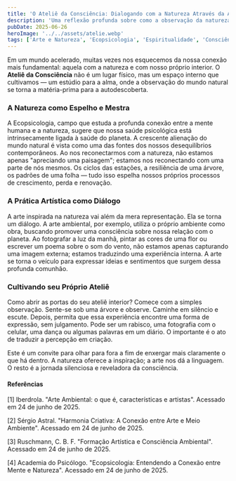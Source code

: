 ```yaml
---
title: 'O Ateliê da Consciência: Dialogando com a Natureza Através da Arte'
description: 'Uma reflexão profunda sobre como a observação da natureza, aliada à prática artística, pode se tornar uma poderosa ferramenta para o autoconhecimento e a expansão da consciência.'
pubDate: 2025-06-26
heroImage: '../../assets/atelie.webp'
tags: ['Arte e Natureza', 'Ecopsicologia', 'Espiritualidade', 'Consciência', 'Meditação Criativa', 'Autoconhecimento Profundo', 'Arte Contemplativa']
---
```


Em um mundo acelerado, muitas vezes nos esquecemos da nossa conexão mais fundamental: aquela com a natureza e com nosso próprio interior. O **Ateliê da Consciência** não é um lugar físico, mas um espaço interno que cultivamos — um estúdio para a alma, onde a observação do mundo natural se torna a matéria-prima para a autodescoberta.

### A Natureza como Espelho e Mestra

A Ecopsicologia, campo que estuda a profunda conexão entre a mente humana e a natureza, sugere que nossa saúde psicológica está intrinsecamente ligada à saúde do planeta. A crescente alienação do mundo natural é vista como uma das fontes dos nossos desequilíbrios contemporâneos. Ao nos reconectarmos com a natureza, não estamos apenas "apreciando uma paisagem"; estamos nos reconectando com uma parte de nós mesmos. Os ciclos das estações, a resiliência de uma árvore, os padrões de uma folha — tudo isso espelha nossos próprios processos de crescimento, perda e renovação.

### A Prática Artística como Diálogo

A arte inspirada na natureza vai além da mera representação. Ela se torna um diálogo. A arte ambiental, por exemplo, utiliza o próprio ambiente como obra, buscando promover uma consciência sobre nossa relação com o planeta. Ao fotografar a luz da manhã, pintar as cores de uma flor ou escrever um poema sobre o som do vento, não estamos apenas capturando uma imagem externa; estamos traduzindo uma experiência interna. A arte se torna o veículo para expressar ideias e sentimentos que surgem dessa profunda comunhão.

### Cultivando seu Próprio Ateliê

Como abrir as portas do seu ateliê interior? Comece com a simples observação. Sente-se sob uma árvore e observe. Caminhe em silêncio e escute. Depois, permita que essa experiência encontre uma forma de expressão, sem julgamento. Pode ser um rabisco, uma fotografia com o celular, uma dança ou algumas palavras em um diário. O importante é o ato de traduzir a percepção em criação.

Este é um convite para olhar para fora a fim de enxergar mais claramente o que há dentro. A natureza oferece a inspiração; a arte nos dá a linguagem. O resto é a jornada silenciosa e reveladora da consciência.

#### **Referências**
[1] Iberdrola. "Arte Ambiental: o que é, características e artistas". Acessado em 24 de junho de 2025.

[2] Sérgio Astral. "Harmonia Criativa: A Conexão entre Arte e Meio Ambiente". Acessado em 24 de junho de 2025.

[3] Ruschmann, C. B. F. "Formação Artística e Consciência Ambiental". Acessado em 24 de junho de 2025.

[4] Academia do Psicólogo. "Ecopsicologia: Entendendo a Conexão entre Mente e Natureza". Acessado em 24 de junho de 2025.